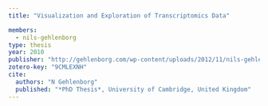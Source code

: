```yaml
---
title: "Visualization and Exploration of Transcriptomics Data"

members:
  - nils-gehlenborg
type: thesis
year: 2010
publisher: "http://gehlenborg.com/wp-content/uploads/2012/11/nils-gehlenborg_phd.pdf"
zotero-key: "9CMLEXNH"
cite:
  authors: "N Gehlenborg"
  published: "*PhD Thesis*, University of Cambridge, United Kingdom"
---
```

